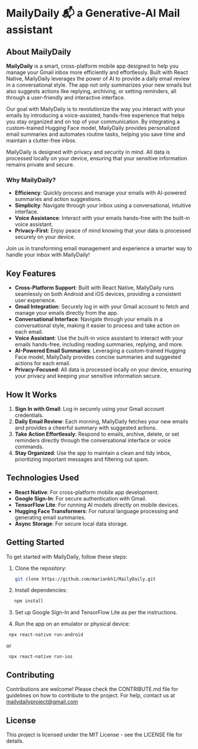 # MailyDaily 📬 a Generative-AI Mail assistant

## About MailyDaily

**MailyDaily** is a smart, cross-platform mobile app designed to help you manage your Gmail inbox more efficiently and effortlessly. Built with React Native, MailyDaily leverages the power of AI to provide a daily email review in a conversational style. The app not only summarizes your new emails but also suggests actions like replying, archiving, or setting reminders, all through a user-friendly and interactive interface.

Our goal with MailyDaily is to revolutionize the way you interact with your emails by introducing a voice-assisted, hands-free experience that helps you stay organized and on top of your communication. By integrating a custom-trained Hugging Face model, MailyDaily provides personalized email summaries and automates routine tasks, helping you save time and maintain a clutter-free inbox.

MailyDaily is designed with privacy and security in mind. All data is processed locally on your device, ensuring that your sensitive information remains private and secure.

### Why MailyDaily?

- **Efficiency**: Quickly process and manage your emails with AI-powered summaries and action suggestions.
- **Simplicity**: Navigate through your inbox using a conversational, intuitive interface.
- **Voice Assistance**: Interact with your emails hands-free with the built-in voice assistant.
- **Privacy-First**: Enjoy peace of mind knowing that your data is processed securely on your device.

Join us in transforming email management and experience a smarter way to handle your inbox with MailyDaily!

## Key Features

- **Cross-Platform Support**: Built with React Native, MailyDaily runs seamlessly on both Android and iOS devices, providing a consistent user experience.
- **Gmail Integration**: Securely log in with your Gmail account to fetch and manage your emails directly from the app.
- **Conversational Interface**: Navigate through your emails in a conversational style, making it easier to process and take action on each email.
- **Voice Assistant**: Use the built-in voice assistant to interact with your emails hands-free, including reading summaries, replying, and more.
- **AI-Powered Email Summaries**: Leveraging a custom-trained Hugging Face model, MailyDaily provides concise summaries and suggested actions for each email.
- **Privacy-Focused**: All data is processed locally on your device, ensuring your privacy and keeping your sensitive information secure.

## How It Works

1. **Sign In with Gmail**: Log in securely using your Gmail account credentials.
2. **Daily Email Review**: Each morning, MailyDaily fetches your new emails and provides a cheerful summary with suggested actions.
3. **Take Action Effortlessly**: Respond to emails, archive, delete, or set reminders directly through the conversational interface or voice commands.
4. **Stay Organized**: Use the app to maintain a clean and tidy inbox, prioritizing important messages and filtering out spam.

## Technologies Used

- **React Native**: For cross-platform mobile app development.
- **Google Sign-In**: For secure authentication with Gmail.
- **TensorFlow Lite**: For running AI models directly on mobile devices.
- **Hugging Face Transformers**: For natural language processing and generating email summaries.
- **Async Storage**: For secure local data storage.

## Getting Started

To get started with MailyDaily, follow these steps:

1. Clone the repository:
   ```bash
   git clone https://github.com/mariankh1/MailyDaily.git
    ```
   
2. Install dependencies:
 ```bash
    npm install
 ``` 

3. Set up Google Sign-In and TensorFlow Lite as per the instructions.
   
5. Run the app on an emulator or physical device:

 ```
  npx react-native run-android
 ```
or
 ```
  npx react-native run-ios
 ```

## Contributing

Contributions are welcome! Please check the CONTRIBUTE.md file for guidelines on how to contribute to the project.
For help, contact us at mailydailyproject@gmail.com 

## License

This project is licensed under the MIT License - see the LICENSE file for details.
